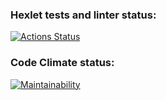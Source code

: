 ### Hexlet tests and linter status:
[![Actions Status](https://github.com/AllaAverina/frontend-project-11/actions/workflows/hexlet-check.yml/badge.svg)](https://github.com/AllaAverina/frontend-project-11/actions)

### Code Climate status:
[![Maintainability](https://api.codeclimate.com/v1/badges/a27cd1d9ccf83b24df17/maintainability)](https://codeclimate.com/github/AllaAverina/frontend-project-11/maintainability)
